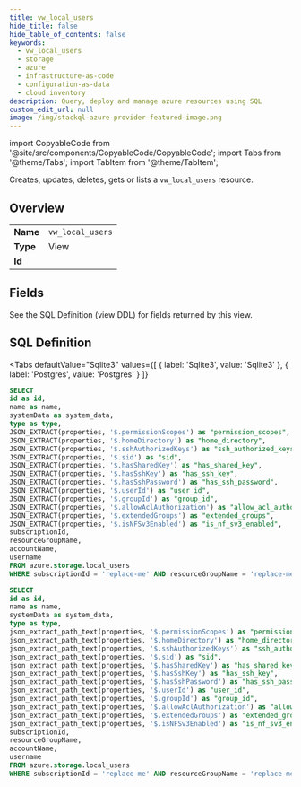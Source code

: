 ```yaml
--- 
title: vw_local_users
hide_title: false
hide_table_of_contents: false
keywords:
  - vw_local_users
  - storage
  - azure
  - infrastructure-as-code
  - configuration-as-data
  - cloud inventory
description: Query, deploy and manage azure resources using SQL
custom_edit_url: null
image: /img/stackql-azure-provider-featured-image.png
---
```


import CopyableCode from '@site/src/components/CopyableCode/CopyableCode';
import Tabs from '@theme/Tabs';
import TabItem from '@theme/TabItem';

Creates, updates, deletes, gets or lists a <code>vw_local_users</code> resource.

## Overview
<table><tbody>
<tr><td><b>Name</b></td><td><code>vw_local_users</code></td></tr>
<tr><td><b>Type</b></td><td>View</td></tr>
<tr><td><b>Id</b></td><td><CopyableCode code="azure.storage.vw_local_users" /></td></tr>
</tbody></table>

## Fields

See the SQL Definition (view DDL) for fields returned by this view.

## SQL Definition

<Tabs
defaultValue="Sqlite3"
values={[
{ label: 'Sqlite3', value: 'Sqlite3' },
{ label: 'Postgres', value: 'Postgres' }
]}
>
<TabItem value="Sqlite3">

```sql
SELECT
id as id,
name as name,
systemData as system_data,
type as type,
JSON_EXTRACT(properties, '$.permissionScopes') as "permission_scopes",
JSON_EXTRACT(properties, '$.homeDirectory') as "home_directory",
JSON_EXTRACT(properties, '$.sshAuthorizedKeys') as "ssh_authorized_keys",
JSON_EXTRACT(properties, '$.sid') as "sid",
JSON_EXTRACT(properties, '$.hasSharedKey') as "has_shared_key",
JSON_EXTRACT(properties, '$.hasSshKey') as "has_ssh_key",
JSON_EXTRACT(properties, '$.hasSshPassword') as "has_ssh_password",
JSON_EXTRACT(properties, '$.userId') as "user_id",
JSON_EXTRACT(properties, '$.groupId') as "group_id",
JSON_EXTRACT(properties, '$.allowAclAuthorization') as "allow_acl_authorization",
JSON_EXTRACT(properties, '$.extendedGroups') as "extended_groups",
JSON_EXTRACT(properties, '$.isNFSv3Enabled') as "is_nf_sv3_enabled",
subscriptionId,
resourceGroupName,
accountName,
username
FROM azure.storage.local_users
WHERE subscriptionId = 'replace-me' AND resourceGroupName = 'replace-me' AND accountName = 'replace-me';
```

</TabItem>
<TabItem value="Postgres">

```sql
SELECT
id as id,
name as name,
systemData as system_data,
type as type,
json_extract_path_text(properties, '$.permissionScopes') as "permission_scopes",
json_extract_path_text(properties, '$.homeDirectory') as "home_directory",
json_extract_path_text(properties, '$.sshAuthorizedKeys') as "ssh_authorized_keys",
json_extract_path_text(properties, '$.sid') as "sid",
json_extract_path_text(properties, '$.hasSharedKey') as "has_shared_key",
json_extract_path_text(properties, '$.hasSshKey') as "has_ssh_key",
json_extract_path_text(properties, '$.hasSshPassword') as "has_ssh_password",
json_extract_path_text(properties, '$.userId') as "user_id",
json_extract_path_text(properties, '$.groupId') as "group_id",
json_extract_path_text(properties, '$.allowAclAuthorization') as "allow_acl_authorization",
json_extract_path_text(properties, '$.extendedGroups') as "extended_groups",
json_extract_path_text(properties, '$.isNFSv3Enabled') as "is_nf_sv3_enabled",
subscriptionId,
resourceGroupName,
accountName,
username
FROM azure.storage.local_users
WHERE subscriptionId = 'replace-me' AND resourceGroupName = 'replace-me' AND accountName = 'replace-me';
```

</TabItem>
</Tabs>
